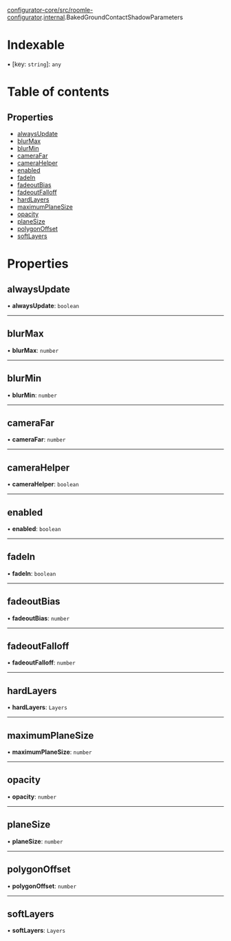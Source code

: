 [configurator-core/src/roomle-configurator](../modules/configurator_core_src_roomle_configurator.md).[internal](../modules/configurator_core_src_roomle_configurator._internal_.md).BakedGroundContactShadowParameters

# Indexable

▪ [key: `string`]: `any`

# Table of contents

## Properties

- [alwaysUpdate](configurator_core_src_roomle_configurator._internal_.BakedGroundContactShadowParameters.md#alwaysupdate)
- [blurMax](configurator_core_src_roomle_configurator._internal_.BakedGroundContactShadowParameters.md#blurmax)
- [blurMin](configurator_core_src_roomle_configurator._internal_.BakedGroundContactShadowParameters.md#blurmin)
- [cameraFar](configurator_core_src_roomle_configurator._internal_.BakedGroundContactShadowParameters.md#camerafar)
- [cameraHelper](configurator_core_src_roomle_configurator._internal_.BakedGroundContactShadowParameters.md#camerahelper)
- [enabled](configurator_core_src_roomle_configurator._internal_.BakedGroundContactShadowParameters.md#enabled)
- [fadeIn](configurator_core_src_roomle_configurator._internal_.BakedGroundContactShadowParameters.md#fadein)
- [fadeoutBias](configurator_core_src_roomle_configurator._internal_.BakedGroundContactShadowParameters.md#fadeoutbias)
- [fadeoutFalloff](configurator_core_src_roomle_configurator._internal_.BakedGroundContactShadowParameters.md#fadeoutfalloff)
- [hardLayers](configurator_core_src_roomle_configurator._internal_.BakedGroundContactShadowParameters.md#hardlayers)
- [maximumPlaneSize](configurator_core_src_roomle_configurator._internal_.BakedGroundContactShadowParameters.md#maximumplanesize)
- [opacity](configurator_core_src_roomle_configurator._internal_.BakedGroundContactShadowParameters.md#opacity)
- [planeSize](configurator_core_src_roomle_configurator._internal_.BakedGroundContactShadowParameters.md#planesize)
- [polygonOffset](configurator_core_src_roomle_configurator._internal_.BakedGroundContactShadowParameters.md#polygonoffset)
- [softLayers](configurator_core_src_roomle_configurator._internal_.BakedGroundContactShadowParameters.md#softlayers)

# Properties

## alwaysUpdate

• **alwaysUpdate**: `boolean`

___

## blurMax

• **blurMax**: `number`

___

## blurMin

• **blurMin**: `number`

___

## cameraFar

• **cameraFar**: `number`

___

## cameraHelper

• **cameraHelper**: `boolean`

___

## enabled

• **enabled**: `boolean`

___

## fadeIn

• **fadeIn**: `boolean`

___

## fadeoutBias

• **fadeoutBias**: `number`

___

## fadeoutFalloff

• **fadeoutFalloff**: `number`

___

## hardLayers

• **hardLayers**: `Layers`

___

## maximumPlaneSize

• **maximumPlaneSize**: `number`

___

## opacity

• **opacity**: `number`

___

## planeSize

• **planeSize**: `number`

___

## polygonOffset

• **polygonOffset**: `number`

___

## softLayers

• **softLayers**: `Layers`
